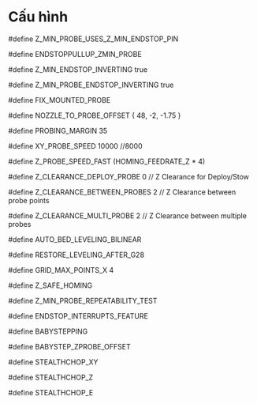 # Cấu hình 
#define Z_MIN_PROBE_USES_Z_MIN_ENDSTOP_PIN

#define ENDSTOPPULLUP_ZMIN_PROBE

#define Z_MIN_ENDSTOP_INVERTING true 

#define Z_MIN_PROBE_ENDSTOP_INVERTING true

#define FIX_MOUNTED_PROBE

#define NOZZLE_TO_PROBE_OFFSET { 48, -2, -1.75 }

#define PROBING_MARGIN 35

#define XY_PROBE_SPEED 10000 //8000

#define Z_PROBE_SPEED_FAST (HOMING_FEEDRATE_Z * 4)

#define Z_CLEARANCE_DEPLOY_PROBE   0 // Z Clearance for Deploy/Stow

#define Z_CLEARANCE_BETWEEN_PROBES  2 // Z Clearance between probe points

#define Z_CLEARANCE_MULTI_PROBE     2 // Z Clearance between multiple probes

#define AUTO_BED_LEVELING_BILINEAR

#define RESTORE_LEVELING_AFTER_G28

#define GRID_MAX_POINTS_X 4

#define Z_SAFE_HOMING

#define Z_MIN_PROBE_REPEATABILITY_TEST

#define ENDSTOP_INTERRUPTS_FEATURE



#define BABYSTEPPING

#define BABYSTEP_ZPROBE_OFFSET

#define STEALTHCHOP_XY

#define STEALTHCHOP_Z

#define STEALTHCHOP_E
